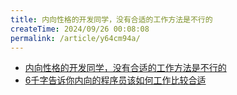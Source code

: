 ```yaml
---
title: 内向性格的开发同学，没有合适的工作方法是不行的
createTime: 2024/09/26 00:08:08
permalink: /article/y64cm94a/
---
```

* [内向性格的开发同学，没有合适的工作方法是不行的](https://juejin.cn/post/7232625387296096312)
* [6千字告诉你内向的程序员该如何工作比较合适](https://juejin.cn/post/7291134715859386407)

<!-- more -->